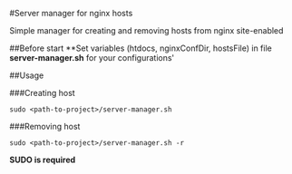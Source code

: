 #Server manager for nginx hosts

Simple manager for creating and removing hosts from nginx site-enabled

##Before start
**Set variables (htdocs, nginxConfDir, hostsFile) in file __server-manager.sh__ for your configurations'

##Usage

###Creating host

	sudo <path-to-project>/server-manager.sh

###Removing host

	sudo <path-to-project>/server-manager.sh -r

**SUDO is required**